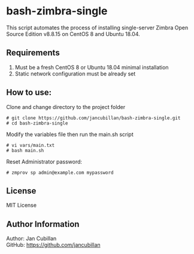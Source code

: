 bash-zimbra-single
==================

This script automates the process of installing single-server Zimbra Open Source Edition v8.8.15 on CentOS 8 and Ubuntu 18.04.

Requirements
------------

1) Must be a fresh CentOS 8 or Ubuntu 18.04 minimal installation
2) Static network configuration must be already set

How to use:
-----------

Clone and change directory to the project folder

    # git clone https://github.com/jancubillan/bash-zimbra-single.git
    # cd bash-zimbra-single

Modify the variables file then run the main.sh script

    # vi vars/main.txt
    # bash main.sh

Reset Administrator password:

    # zmprov sp admin@example.com mypassword

License
-------

MIT License

Author Information
------------------

Author: Jan Cubillan<br/>
GitHub: https://github.com/jancubillan<br/>
